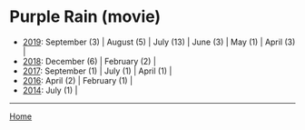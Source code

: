 # Purple Rain (movie)

  * [2019](./purple-rain-movie-2019.md): 
      September (3) | 
      August (5) | 
      July (13) | 
      June (3) | 
      May (1) | 
      April (3) | 
  * [2018](./purple-rain-movie-2018.md): 
      December (6) | 
      February (2) | 
  * [2017](./purple-rain-movie-2017.md): 
      September (1) | 
      July (1) | 
      April (1) | 
  * [2016](./purple-rain-movie-2016.md): 
      April (2) | 
      February (1) | 
  * [2014](./purple-rain-movie-2014.md): 
      July (1) | 

----

[Home](../)
